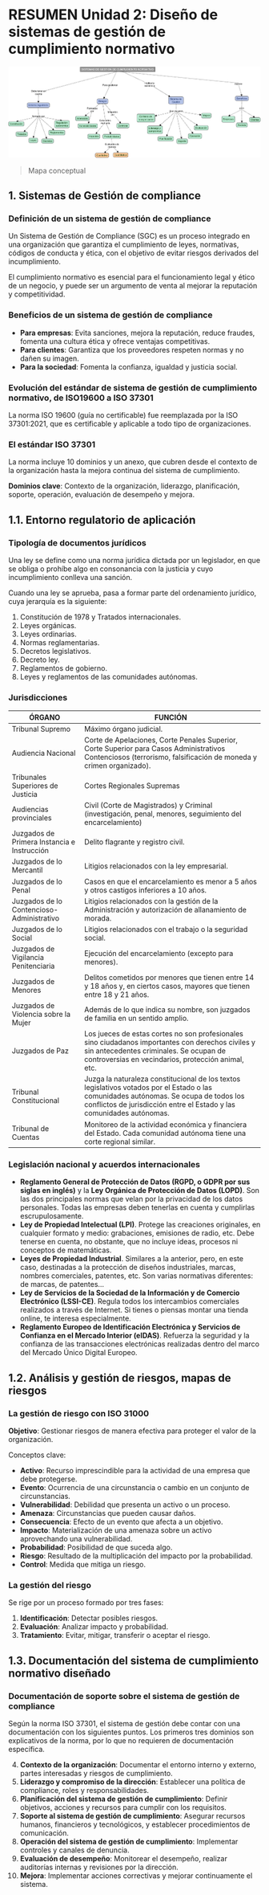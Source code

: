 # RESUMEN Unidad 2: Diseño de sistemas de gestión de cumplimiento normativo

![Mapa conceptual](mapa_conceptual.png)
>Mapa conceptual

## 1. Sistemas de Gestión de compliance

### Definición de un sistema de gestión de compliance

Un Sistema de Gestión de Compliance (SGC) es un proceso integrado en una organización que garantiza el cumplimiento de leyes, normativas, códigos de conducta y ética, con el objetivo de evitar riesgos derivados del incumplimiento.

El cumplimiento normativo es esencial para el funcionamiento legal y ético de un negocio, y puede ser un argumento de venta al mejorar la reputación y competitividad.

### Beneficios de un sistema de gestión de compliance

- **Para empresas**: Evita sanciones, mejora la reputación, reduce fraudes, fomenta una cultura ética y ofrece ventajas competitivas.
- **Para clientes**: Garantiza que los proveedores respeten normas y no dañen su imagen.
- **Para la sociedad**: Fomenta la confianza, igualdad y justicia social.

### Evolución del estándar de sistema de gestión de cumplimiento normativo, de ISO19600 a ISO 37301

La norma ISO 19600 (guía no certificable) fue reemplazada por la ISO 37301:2021, que es certificable y aplicable a todo tipo de organizaciones.

### El estándar ISO 37301

La norma incluye 10 dominios y un anexo, que cubren desde el contexto de la organización hasta la mejora continua del sistema de cumplimiento.

**Dominios clave**: Contexto de la organización, liderazgo, planificación, soporte, operación, evaluación de desempeño y mejora.

## 1.1. Entorno regulatorio de aplicación

### Tipología de documentos jurídicos

Una ley se define como una norma jurídica dictada por un legislador, en que se obliga o prohíbe algo en consonancia con la justicia y cuyo incumplimiento conlleva una sanción.

Cuando una ley se aprueba, pasa a formar parte del ordenamiento jurídico, cuya jerarquía es la siguiente:

1. Constitución de 1978 y Tratados internacionales.
2. Leyes orgánicas.
3. Leyes ordinarias.
4. Normas reglamentarias.
5. Decretos legislativos.
6. Decreto ley.
7. Reglamentos de gobierno.
8. Leyes y reglamentos de las comunidades autónomas.

### Jurisdicciones

| ÓRGANO                                      | FUNCIÓN                                                                                                                                                                                                        |
|---------------------------------------------|----------------------------------------------------------------------------------------------------------------------------------------------------------------------------------------------------------------|
| Tribunal Supremo                            | Máximo órgano judicial.                                                                                                                                                                                        |
| Audiencia Nacional                          | Corte de Apelaciones, Corte Penales Superior, Corte Superior para Casos Administrativos Contenciosos (terrorismo, falsificación de moneda y crimen organizado).                                                |
| Tribunales Superiores de Justicia           | Cortes Regionales Supremas                                                                                                                                                                                     |
| Audiencias provinciales                     | Civil (Corte de Magistrados) y Criminal (investigación, penal, menores, seguimiento del encarcelamiento)                                                                                                       |
| Juzgados de Primera Instancia e Instrucción | Delito flagrante y registro civil.                                                                                                                                                                             |
| Juzgados de lo Mercantil                    | Litigios relacionados con la ley empresarial.                                                                                                                                                                  |
| Juzgados de lo Penal                        | Casos en que el encarcelamiento es menor a 5 años y otros castigos inferiores a 10 años.                                                                                                                       |
| Juzgados de lo Contencioso-Administrativo   | Litigios relacionados con la gestión de la Administración y autorización de allanamiento de morada.                                                                                                            |
| Juzgados de lo Social                       | Litigios relacionados con el trabajo o la seguridad social.                                                                                                                                                    |
| Juzgados de Vigilancia Penitenciaria        | Ejecución del encarcelamiento (excepto para menores).                                                                                                                                                          |
| Juzgados de Menores                         | Delitos cometidos por menores que tienen entre 14 y 18 años y, en ciertos casos, mayores que tienen entre 18 y 21 años.                                                                                        |
| Juzgados de Violencia sobre la Mujer        | Además de lo que indica su nombre, son juzgados de familia en un sentido amplio.                                                                                                                               |
| Juzgados de Paz                             | Los jueces de estas cortes no son profesionales sino ciudadanos importantes con derechos civiles y sin antecedentes criminales. Se ocupan de controversias en vecindarios, protección animal, etc.             |
| Tribunal Constitucional                     | Juzga la naturaleza constitucional de los textos legislativos votados por el Estado o las comunidades autónomas. Se ocupa de todos los conflictos de jurisdicción entre el Estado y las comunidades autónomas. |
| Tribunal de Cuentas                         | Monitoreo de la actividad económica y financiera del Estado. Cada comunidad autónoma tiene una corte regional similar.                                                                                         |

### Legislación nacional y acuerdos internacionales

- **Reglamento General de Protección de Datos (RGPD, o GDPR por sus siglas en inglés)** y la **Ley Orgánica de Protección de Datos (LOPD)**. Son las dos principales normas que velan por la privacidad de los datos personales. Todas las empresas deben tenerlas en cuenta y cumplirlas escrupulosamente.
- **Ley de Propiedad Intelectual (LPI)**. Protege las creaciones originales, en cualquier formato y medio: grabaciones, emisiones de radio, etc. Debe tenerse en cuenta, no obstante, que no incluye ideas, procesos ni conceptos de matemáticas.
- **Leyes de Propiedad Industrial**. Similares a la anterior, pero, en este caso, destinadas a la protección de diseños industriales, marcas, nombres comerciales, patentes, etc. Son varias normativas diferentes: de marcas, de patentes…
- **Ley de Servicios de la Sociedad de la Información y de Comercio Electrónico (LSSI-CE)**. Regula todos los intercambios comerciales realizados a través de Internet. Si tienes o piensas montar una tienda online, te interesa especialmente.
- **Reglamento Europeo de Identificación Electrónica y Servicios de Confianza en el Mercado Interior (eIDAS)**. Refuerza la seguridad y la confianza de las transacciones electrónicas realizadas dentro del marco del Mercado Único Digital Europeo.

## 1.2. Análisis y gestión de riesgos, mapas de riesgos

### La gestión de riesgo con ISO 31000

**Objetivo**: Gestionar riesgos de manera efectiva para proteger el valor de la organización.

Conceptos clave:

- **Activo**: Recurso imprescindible para la actividad de una empresa que debe protegerse.
- **Evento**: Ocurrencia de una circunstancia o cambio en un conjunto de circunstancias.
- **Vulnerabilidad**: Debilidad que presenta un activo o un proceso.
- **Amenaza**: Circunstancias que pueden causar daños.
- **Consecuencia**: Efecto de un evento que afecta a un objetivo.
- **Impacto**: Materialización de una amenaza sobre un activo aprovechando una vulnerabilidad.
- **Probabilidad**: Posibilidad de que suceda algo.
- **Riesgo**: Resultado de la multiplicación del impacto por la probabilidad.
- **Control**: Medida que mitiga un riesgo.

### La gestión del riesgo

Se rige por un proceso formado por tres fases:

1. **Identificación**: Detectar posibles riesgos.
2. **Evaluación**: Analizar impacto y probabilidad.
3. **Tratamiento**: Evitar, mitigar, transferir o aceptar el riesgo.

## 1.3. Documentación del sistema de cumplimiento normativo diseñado

### Documentación de soporte sobre el sistema de gestión de compliance

Según la norma ISO 37301, el sistema de gestión debe contar con una documentación con los siguientes puntos. Los primeros tres dominios son explicativos de la norma, por lo que no requieren de documentación específica.

4. **Contexto de la organización**: Documentar el entorno interno y externo, partes interesadas y riesgos de cumplimiento.
5. **Liderazgo y compromiso de la dirección**: Establecer una política de compliance, roles y responsabilidades.
6. **Planificación del sistema de gestión de cumplimiento**: Definir objetivos, acciones y recursos para cumplir con los requisitos.
7. **Soporte al sistema de gestión de cumplimiento**: Asegurar recursos humanos, financieros y tecnológicos, y establecer procedimientos de comunicación.
8. **Operación del sistema de gestión de cumplimiento**: Implementar controles y canales de denuncia.
9. **Evaluación de desempeño**: Monitorear el desempeño, realizar auditorías internas y revisiones por la dirección.
10. **Mejora**: Implementar acciones correctivas y mejorar continuamente el sistema.
